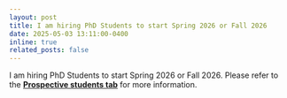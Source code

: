```yaml
---
layout: post
title: I am hiring PhD Students to start Spring 2026 or Fall 2026
date: 2025-05-03 13:11:00-0400
inline: true
related_posts: false
---
```


I am hiring PhD Students to start Spring 2026 or Fall 2026. Please refer to the **[Prospective students tab](prospective_students/)** for more information.